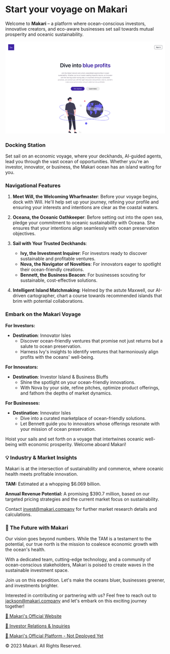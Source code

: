 # Start your voyage on Makari

Welcome to **Makari** – a platform where ocean-conscious investors, innovative creators, and eco-aware businesses set sail towards mutual prosperity and oceanic sustainability. 

![Landing](Makari-Landing.png)

### Docking Station

Set sail on an economic voyage, where your deckhands, AI-guided agents, lead you through the vast ocean of opportunities. Whether you're an investor, innovator, or business, the Makari ocean has an island waiting for you.

### Navigational Features

1. **Meet Will, the Welcoming Wharfmaster**: Before your voyage begins, dock with Will. He'll help set up your journey, refining your profile and ensuring your interests and intentions are clear as the coastal waters.

2. **Oceana, the Oceanic Oathkeeper**: Before setting out into the open sea, pledge your commitment to oceanic sustainability with Oceana. She ensures that your intentions align seamlessly with ocean preservation objectives.

3. **Sail with Your Trusted Deckhands**:
   - **Ivy, the Investment Inquirer**: For investors ready to discover sustainable and profitable ventures.
   - **Nova, the Navigator of Novelties**: For innovators eager to spotlight their ocean-friendly creations.
   - **Bennett, the Business Beacon**: For businesses scouting for sustainable, cost-effective solutions.

4. **Intelligent Island Matchmaking**: Helmed by the astute Maxwell, our AI-driven cartographer, chart a course towards recommended islands that brim with potential collaborations.

### Embark on the Makari Voyage

**For Investors:**
- **Destination**: Innovator Isles
  - Discover ocean-friendly ventures that promise not just returns but a salute to ocean preservation.
  - Harness Ivy's insights to identify ventures that harmoniously align profits with the oceans' well-being.

**For Innovators:**
- **Destination**: Investor Island & Business Bluffs
  - Shine the spotlight on your ocean-friendly innovations.
  - With Nova by your side, refine pitches, optimize product offerings, and fathom the depths of market dynamics.

**For Businesses:**
- **Destination**: Innovator Isles
  - Dive into a curated marketplace of ocean-friendly solutions.
  - Let Bennett guide you to innovators whose offerings resonate with your mission of ocean preservation.

Hoist your sails and set forth on a voyage that intertwines oceanic well-being with economic prosperity. Welcome aboard Makari!

### 💡 Industry & Market Insights

Makari is at the intersection of sustainability and commerce, where oceanic health meets profitable innovation.

**TAM:** Estimated at a whopping $6.069 billion.

**Annual Revenue Potential:** A promising $390.7 million, based on our targeted pricing strategies and the current market focus on sustainability.

Contact [invest@makari.company](mailto:invest@makari.company) for further market research details and calculations.

### 🔭 The Future with Makari

Our vision goes beyond numbers. While the TAM is a testament to the potential, our true north is the mission to coalesce economic growth with the ocean's health.

With a dedicated team, cutting-edge technology, and a community of ocean-conscious stakeholders, Makari is poised to create waves in the sustainable investment space.

Join us on this expedition. Let's make the oceans bluer, businesses greener, and investments brighter.

Interested in contributing or partnering with us? Feel free to reach out to [jackson@makari.company](mailto:jackson@makari.company) and let's embark on this exciting journey together!

[🔗 Makari's Official Website](https://makari.company)

[🔗 Investor Relations & Inquiries](mailto:invest@makari.company)

[🔗 Makari's Official Platform - Not Deployed Yet](https://github.com/makari-organization/MVP)

© 2023 Makari. All Rights Reserved.
